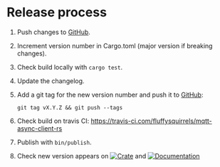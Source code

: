 # Release process

1. Push changes to [GitHub][github].
1. Increment version number in Cargo.toml (major version if breaking changes).
1. Check build locally with `cargo test`.
1. Update the changelog.
1. Add a git tag for the new version number and push it to [GitHub][github]:

    `git tag vX.Y.Z && git push --tags`

1. Check build on travis CI: <https://travis-ci.com/fluffysquirrels/mqtt-async-client-rs>
1. Publish with `bin/publish`.
1. Check new version appears on
   [![Crate](https://img.shields.io/crates/v/mqtt-async-client.svg)][crates]
   and
   [![Documentation](https://docs.rs/mqtt-async-client/badge.svg)][docs]

   [github]: https://github.com/fluffysquirrels/mqtt-async-client-rs
   [crates]: https://crates.io/crates/mqtt-async-client
   [docs]: https://docs.rs/mqtt-async-client
